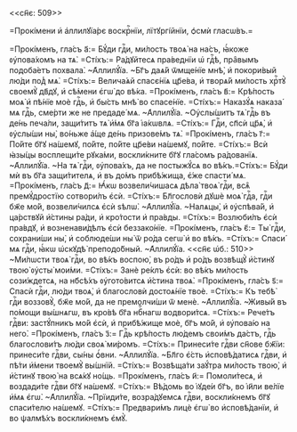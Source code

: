 <<сн҃є: 509>>

=Прокі́мени и҆ а҆ллилꙋїа́рє воскрⷭ҇нїи, лїтꙋргі́йнїи, ѻ҆смѝ гласѡ́въ.=

=Прокі́менъ, гла́съ а҃:= Бꙋ́ди гдⷭ҇и, ми́лость твоѧ̀ на на́съ, ꙗ҆́коже
ᲂу҆пова́хомъ на тѧ̀. =Сті́хъ:= Ра́дꙋйтесѧ пра́веднїи ѡ҆ гдⷭ҇ѣ, пра̑вымъ
подоба́етъ похвала̀. ~А҆ллилꙋ́їа. ~Бг҃ъ даѧ́й ѿмще́нїе мнѣ̀, и҆ покори́вый лю́ди
под̾ мѧ̀. =Сті́хъ:= Велича́ѧй спасє́нїѧ цр҃е́ва, и҆ творѧ́й ми́лость хрⷭ҇тꙋ̀
своемꙋ̀ дв҃дꙋ, и҆ сѣ́мени є҆гѡ̀ до вѣ́ка. =Прокі́менъ, гла́съ в҃:= Крѣ́пость
моѧ̀ и҆ пѣ́нїе моѐ гдⷭ҇ь, и҆ бы́сть мнѣ̀ во спасе́нїе. =Сті́хъ:= Наказꙋ́ѧ
наказа́ мѧ гдⷭ҇ь, сме́рти же не предаде́ мѧ. ~А҆ллилꙋ́їа. ~Оу҆слы́шитъ тѧ̀ гдⷭ҇ь
въ де́нь печа́ли, защи́титъ тѧ̀ и҆́мѧ бг҃а і҆а́кѡвлѧ. =Сті́хъ:= Гдⷭ҇и, сп҃сѝ
цр҃ѧ̀, и҆ ᲂу҆слы́ши ны̀, во́ньже а҆́ще де́нь призове́мъ тѧ̀. =Прокі́менъ, гла́съ
г҃:= По́йте бг҃ꙋ на́шемꙋ, по́йте, по́йте цр҃е́ви на́шемꙋ, по́йте. =Сті́хъ:= Всѝ
ꙗ҆зы́цы восплещи́те рꙋка́ми, воскли́кните бг҃ꙋ гла́сомъ ра́дованїѧ. ~А҆ллилꙋ́їа.
~На тѧ̀ гдⷭ҇и, ᲂу҆пова́хъ, да не постыжꙋ́сѧ во вѣ́къ.=Сті́хъ:= Бꙋ́ди мѝ въ бг҃а
защи́тителѧ, и҆ въ до́мъ прибѣ́жища, є҆́же спасти́ мѧ. =Прокі́менъ, гла́съ д҃:=
Ꙗ҆́кѡ возвели́чишасѧ дѣла̀ твоѧ̀ гдⷭ҇и, всѧ̑ премꙋ́дростїю сотвори́лъ є҆сѝ.
=Сті́хъ:= Бл҃гословѝ дꙋшѐ моѧ̀ гдⷭ҇а, гдⷭ҇и бж҃е мо́й, возвели́чилсѧ є҆сѝ ѕѣлѡ̀.
~А҆ллилꙋ́їа. ~Налѧцы̀, и҆ ᲂу҆спѣва́й, и҆ ца́рствꙋй и҆́стины ра́ди, и҆ кро́тости
и҆ пра́вды. =Сті́хъ:= Возлюби́лъ є҆сѝ пра́вдꙋ, и҆ возненави́дѣлъ є҆сѝ
беззако́нїе. =Прокі́менъ, гла́съ є҃:= Ты̀ гдⷭ҇и, сохрани́ши ны̀, и҆ соблюде́ши
ны̀ ѿ ро́да сегѡ̀ и҆ во вѣ́къ. =Сті́хъ:= Спаси́ мѧ гдⷭ҇и, ꙗ҆́кѡ ѡ҆скꙋдѣ̀
преподо́бный. ~А҆ллилꙋ́їа. <<сн҃є ѡ҆б.: 510>> ~Ми́лѡсти твоѧ̀ гдⷭ҇и, во вѣ́къ
воспою̀, въ ро́дъ и҆ ро́дъ возвѣщꙋ̀ и҆́стинꙋ твою̀ ᲂу҆сты̀ мои́ми. =Сті́хъ:=
Занѐ ре́клъ є҆сѝ: во вѣ́къ ми́лость сози́ждетсѧ, на нб҃сѣ́хъ ᲂу҆гото́витсѧ
и҆́стина твоѧ̀. =Прокі́менъ, гла́съ ѕ҃:= Спасѝ гдⷭ҇и, лю́ди твоѧ̀, и҆ благословѝ
достоѧ́нїе твоѐ. =Сті́хъ:= Къ тебѣ̀ гдⷭ҇и воззовꙋ̀, бж҃е мо́й, да не премолчи́ши
ѿ менѐ. ~А҆ллилꙋ́їа. ~Живы́й въ по́мощи вы́шнѧгѡ, въ кро́вѣ бг҃а нбⷭ҇нагѡ
водвори́тсѧ. =Сті́хъ:= Рече́тъ гдⷭ҇ви: застꙋ́пникъ мо́й є҆сѝ, и҆ прибѣ́жище моѐ,
бг҃ъ мо́й, и҆ ᲂу҆пова́ю на него̀. =Прокі́менъ, гла́съ з҃:= Гдⷭ҇ь крѣ́пость
лю́демъ свои́мъ да́стъ, гдⷭ҇ь благослови́тъ лю́ди своѧ̀ ми́ромъ. =Сті́хъ:=
Принеси́те гдⷭ҇ви сн҃ове бж҃їи: принеси́те гдⷭ҇ви, сы́ны ѻ҆́вни. ~А҆ллилꙋ́їа.
~Бл҃го є҆́сть и҆сповѣ́датисѧ гдⷭ҇ви, и҆ пѣ́ти и҆́мени твоемꙋ̀ вы́шнїй. =Сті́хъ:=
Возвѣща́ти заꙋ́тра ми́лость твою̀, и҆ и҆́стинꙋ твою̀ на всѧ́кꙋ но́щь.
=Прокі́менъ, гла́съ и҃:= Помоли́тесѧ, и҆ воздади́те гдⷭ҇ви бг҃ꙋ на́шемꙋ.
=Сті́хъ:= Вѣ́домь во і҆ꙋде́и бг҃ъ, во і҆и҃ли ве́лїе и҆́мѧ є҆гѡ̀. ~А҆ллилꙋ́їа.
~Прїиди́те, возра́дꙋемсѧ гдⷭ҇ви, воскли́кнемъ бг҃ꙋ спаси́телю на́шемꙋ. =Сті́хъ:=
Предвари́мъ лицѐ є҆гѡ̀ во и҆сповѣ́данїи, и҆ во ѱалмѣ́хъ воскли́кнемъ є҆мꙋ̀.

